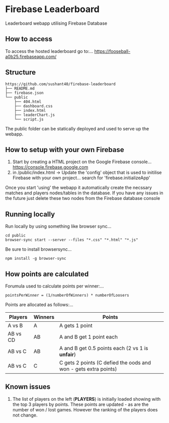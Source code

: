 # Firebase Leaderboard
Leaderboard webapp utilising Firebase Database

## How to access

To access the hosted leaderboard go to:... https://fooseball-a0b25.firebaseapp.com/

## Structure
```
https://github.com/sushant40/firebase-leaderboard
├── README.md
├── firebase.json
└── public
    ├── 404.html
    ├── dashboard.css
    ├── index.html
    ├── leaderChart.js
    └── script.js
```

The public folder can be statically deployed and used to serve up the webapp.

## How to setup with your own Firebase

1. Start by creating a HTML project on the Google Firebase console... https://console.firebase.google.com
2. in /public/index.html -> Update the 'config' object that is used to initilise Firebase with your own project... search for 'firebase.initializeApp'

Once you start 'using' the webapp it automatically create the necssary matches and players nodes/tables in the database. If you have any issues in the future just delete these two nodes from the Firebase database console

## Running locally

Run locally by using something like browser sync...

```
cd public
browser-sync start --server --files "*.css" "*.html" "*.js"
```

Be sure to install browsersync...
```
npm install -g browser-sync
```

## How points are calculated

Forumula used to calculate points per winner:...
```
pointsPerWinner = (1/numberOfWinners) * numberOfLoosers
```

Points are allocated as follows:...

Players | Winners | Points
------------ | ------------- | ----
A vs B | A | A gets 1 point
AB vs CD | AB | A and B get 1 point each
AB vs C | AB | A and B get 0.5 points each (2 vs 1 is **unfair**)
AB vs C | C  | C gets 2 points (C defied the oods and won - gets extra points)


## Known issues

1. The list of players on the left (**PLAYERS**) is initially loaded showing with the top 3 players by points. These points are updated - as are the number of won / lost games. However the ranking of the players does not change.
